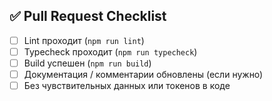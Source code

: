 ## ✅ Pull Request Checklist

- [ ] Lint проходит (`npm run lint`)
- [ ] Typecheck проходит (`npm run typecheck`)
- [ ] Build успешен (`npm run build`)
- [ ] Документация / комментарии обновлены (если нужно)
- [ ] Без чувствительных данных или токенов в коде
